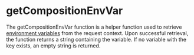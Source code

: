 # getCompositionEnvVar
The getCompositionEnvVar function is a helper function used to retrieve [environment variables](https://docs.crossplane.io/latest/concepts/environment-configs/) from the request context. Upon successful retrieval, the function returns a string containing the variable. If no variable with the key exists, an empty string is returned.
